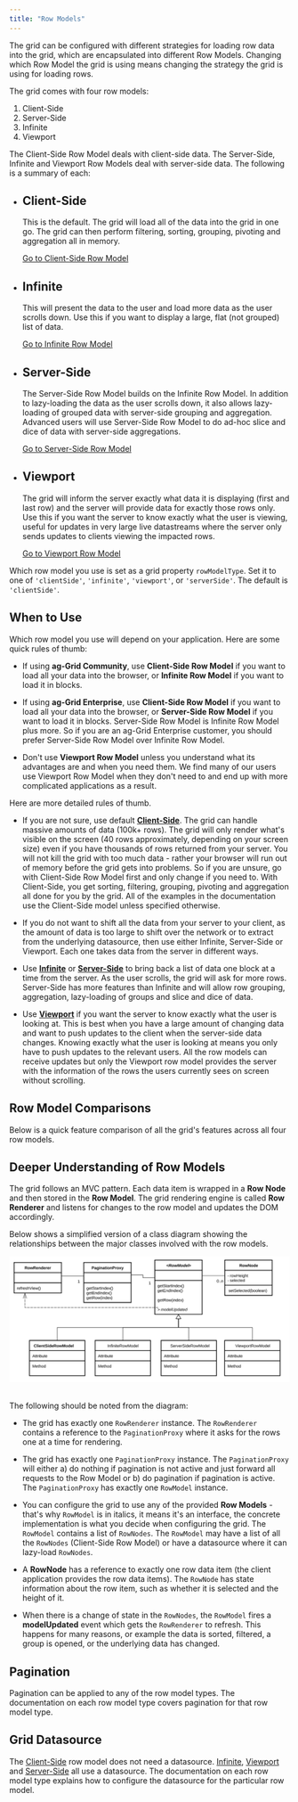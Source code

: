```yaml
---
title: "Row Models"
---
```


The grid can be configured with different strategies for loading row data into the grid, which are 
encapsulated into different Row Models. Changing which Row Model the grid is using means changing 
the strategy the grid is using for loading rows.

The grid comes with four row models:

1. Client-Side
1. Server-Side
1. Infinite
1. Viewport

The Client-Side Row Model deals with client-side data. The Server-Side, Infinite and Viewport Row Models 
deal with server-side data. The following is a summary of each:

- ## Client-Side 
    This is the default. The grid will load all of the data into the grid in one go.
    The grid can then perform filtering, sorting, grouping, pivoting and aggregation all in memory.
    
    [Go to Client-Side Row Model](../client-side-model/)

- ## Infinite
    This will present the data to the user and load more data as the user scrolls down.
    Use this if you want to display a large, flat (not grouped) list of data.
    
    [Go to Infinite Row Model](../infinite-scrolling/)

- ## Server-Side <enterprise-icon></enterprise-icon>
    The Server-Side Row Model builds on the Infinite Row Model. In addition to lazy-loading the data as the
    user scrolls down, it also allows lazy-loading of grouped data with server-side grouping and aggregation.
    Advanced users will use Server-Side Row Model to do ad-hoc slice and dice of data with server-side aggregations.


    [Go to Server-Side Row Model](../server-side-model/)

- ## Viewport <enterprise-icon></enterprise-icon>
    The grid will inform the server exactly what data it is displaying (first and last row) and the
    server will provide data for exactly those rows only. Use this if you want the server to know exactly
    what the user is viewing, useful for updates in very large live datastreams where the server only
    sends updates to clients viewing the impacted rows.

    [Go to Viewport Row Model](../viewport/)


Which row model you use is set as a grid property `rowModelType`. Set it to one of `'clientSide'`, 
`'infinite'`, `'viewport'`, or `'serverSide'`. The default is `'clientSide'`.

## When to Use

Which row model you use will depend on your application. Here are some quick rules of thumb:

- If using **ag-Grid Community**, use **Client-Side Row Model** if you want to load all your data into the browser, or **Infinite Row Model** if you want to load it in blocks.

- If using **ag-Grid Enterprise**, use **Client-Side Row Model** if you want to load all your data into the browser, or **Server-Side Row Model** if you want to load it in blocks. Server-Side Row Model is Infinite Row Model plus more. So if you are an ag-Grid Enterprise customer, you should prefer Server-Side Row Model over Infinite Row Model.

- Don't use **Viewport Row Model** unless you understand what its advantages are and when you need them. We find many of our users use Viewport Row Model when they don't need to and end up with more complicated applications as a result.

Here are more detailed rules of thumb.

- If you are not sure, use default **[Client-Side](../client-side-model/)**. The grid can handle massive amounts of data (100k+ rows). The grid will only render what's visible on the screen (40 rows approximately, depending on your screen size) even if you have thousands of rows returned from your server. You will not kill the grid with too much data - rather your browser will run out of memory before the grid gets into problems. So if you are unsure, go with Client-Side Row Model first and only change if you need to. With Client-Side, you get sorting, filtering, grouping, pivoting and aggregation all done for you by the grid. All of the examples in the documentation use the Client-Side model unless specified otherwise.

- If you do not want to shift all the data from your server to your client, as the amount of data is too large to shift over the network or to extract from the underlying datasource, then use either Infinite, Server-Side or Viewport. Each one takes data from the server in different ways.

- Use **[Infinite](../infinite-scrolling/)** or **[Server-Side](../server-side-model/)** to bring back a list of data one block at a time from the server. As the user scrolls, the grid will ask for more rows. Server-Side has more features than Infinite and will allow row grouping, aggregation, lazy-loading of groups and slice and dice of data.

- Use **[Viewport](../viewport/)** if you want the server to know exactly what the user is looking at. This is best when you have a large amount of changing data and want to push updates to the client when the server-side data changes. Knowing exactly what the user is looking at means you only have to push updates to the relevant users. All the row models can receive updates but only the Viewport row model provides the server with the information of the rows the users currently sees on screen without scrolling.

## Row Model Comparisons

Below is a quick feature comparison of all the grid's features across all four row models.

<matrix-table src='row-models/resources/rowModels.json' rootnode='features' columns='{ "feature": "Feature", "clientSide": "Client-Side", "infinite": "Infinite", "serverSide": "Server-Side", "viewport": "Viewport" }'></matrix-table>


## Deeper Understanding of Row Models

The grid follows an MVC pattern. Each data item is wrapped in a **Row Node** and then 
stored in the **Row Model**. The grid rendering engine is called **Row Renderer** and 
listens for changes to the row model and updates the DOM accordingly.


Below shows a simplified version of a class diagram showing the relationships between 
the major classes involved with the row models.

<img src="resources/rowmodels.svg" alt="Diagram of Major Classes involved with the Row Models" style="max-width: 100%; margin-bottom: 1rem;" />

The following should be noted from the diagram:

- The grid has exactly one `RowRenderer` instance. The `RowRenderer` contains a reference to the `PaginationProxy` where it asks for the rows one at a time for rendering.

- The grid has exactly one `PaginationProxy` instance. The `PaginationProxy` will either a) do nothing if pagination is not active and just forward all requests to the Row Model or b) do pagination if pagination is active. The `PaginationProxy` has exactly one `RowModel` instance.

- You can configure the grid to use any of the provided **Row Models** - that's why `RowModel` is in italics, it means it's an interface, the concrete implementation is what you decide when configuring the grid. The `RowModel` contains a list of `RowNodes`. The `RowModel` may have a list of all the `RowNodes` (Client-Side Row Model) or have a datasource where it can lazy-load `RowNodes`.

- A **RowNode** has a reference to exactly one row data item (the client application provides the row data items). The `RowNode` has state information about the row item, such as whether it is selected and the height of it.

- When there is a change of state in the `RowNodes`, the `RowModel` fires a **modelUpdated** event which gets the `RowRenderer` to refresh. This happens for many reasons, or example the data is sorted, filtered, a group is opened, or the underlying data has changed.


## Pagination

Pagination can be applied to any of the row model types. The documentation on each row model type covers pagination for that row model type.

## Grid Datasource

The [Client-Side](../client-side-model/) row model does not need a datasource. [Infinite](../infinite-scrolling/), [Viewport](../viewport/) and [Server-Side](../server-side-model/) all use a datasource. The documentation on each row model type explains how to configure the datasource for the particular row model.

